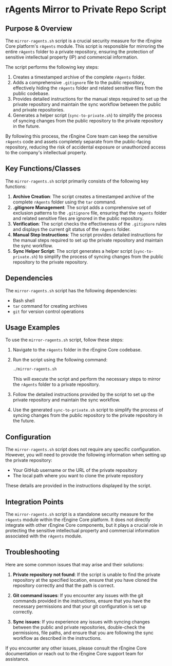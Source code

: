 # rAgents Mirror to Private Repo Script

## Purpose & Overview

The `mirror-ragents.sh` script is a crucial security measure for the rEngine Core platform's `rAgents` module. This script is responsible for mirroring the entire `rAgents` folder to a private repository, ensuring the protection of sensitive intellectual property (IP) and commercial information.

The script performs the following key steps:

1. Creates a timestamped archive of the complete `rAgents` folder.
2. Adds a comprehensive `.gitignore` file to the public repository, effectively hiding the `rAgents` folder and related sensitive files from the public codebase.
3. Provides detailed instructions for the manual steps required to set up the private repository and maintain the sync workflow between the public and private repositories.
4. Generates a helper script (`sync-to-private.sh`) to simplify the process of syncing changes from the public repository to the private repository in the future.

By following this process, the rEngine Core team can keep the sensitive `rAgents` code and assets completely separate from the public-facing repository, reducing the risk of accidental exposure or unauthorized access to the company's intellectual property.

## Key Functions/Classes

The `mirror-ragents.sh` script primarily consists of the following key functions:

1. **Archive Creation**: The script creates a timestamped archive of the complete `rAgents` folder using the `tar` command.
2. **.gitignore Management**: The script adds a comprehensive set of exclusion patterns to the `.gitignore` file, ensuring that the `rAgents` folder and related sensitive files are ignored in the public repository.
3. **Verification**: The script checks the effectiveness of the `.gitignore` rules and displays the current git status of the `rAgents` folder.
4. **Manual Step Instructions**: The script provides detailed instructions for the manual steps required to set up the private repository and maintain the sync workflow.
5. **Sync Helper Script**: The script generates a helper script (`sync-to-private.sh`) to simplify the process of syncing changes from the public repository to the private repository.

## Dependencies

The `mirror-ragents.sh` script has the following dependencies:

- Bash shell
- `tar` command for creating archives
- `git` for version control operations

## Usage Examples

To use the `mirror-ragents.sh` script, follow these steps:

1. Navigate to the `rAgents` folder in the rEngine Core codebase.
2. Run the script using the following command:

   ```bash
   ./mirror-ragents.sh
   ```

   This will execute the script and perform the necessary steps to mirror the `rAgents` folder to a private repository.

1. Follow the detailed instructions provided by the script to set up the private repository and maintain the sync workflow.

1. Use the generated `sync-to-private.sh` script to simplify the process of syncing changes from the public repository to the private repository in the future.

## Configuration

The `mirror-ragents.sh` script does not require any specific configuration. However, you will need to provide the following information when setting up the private repository:

- Your GitHub username or the URL of the private repository
- The local path where you want to clone the private repository

These details are provided in the instructions displayed by the script.

## Integration Points

The `mirror-ragents.sh` script is a standalone security measure for the `rAgents` module within the rEngine Core platform. It does not directly integrate with other rEngine Core components, but it plays a crucial role in protecting the sensitive intellectual property and commercial information associated with the `rAgents` module.

## Troubleshooting

Here are some common issues that may arise and their solutions:

1. **Private repository not found**: If the script is unable to find the private repository at the specified location, ensure that you have cloned the repository correctly and that the path is correct.

1. **Git command issues**: If you encounter any issues with the git commands provided in the instructions, ensure that you have the necessary permissions and that your git configuration is set up correctly.

1. **Sync issues**: If you experience any issues with syncing changes between the public and private repositories, double-check the permissions, file paths, and ensure that you are following the sync workflow as described in the instructions.

If you encounter any other issues, please consult the rEngine Core documentation or reach out to the rEngine Core support team for assistance.
